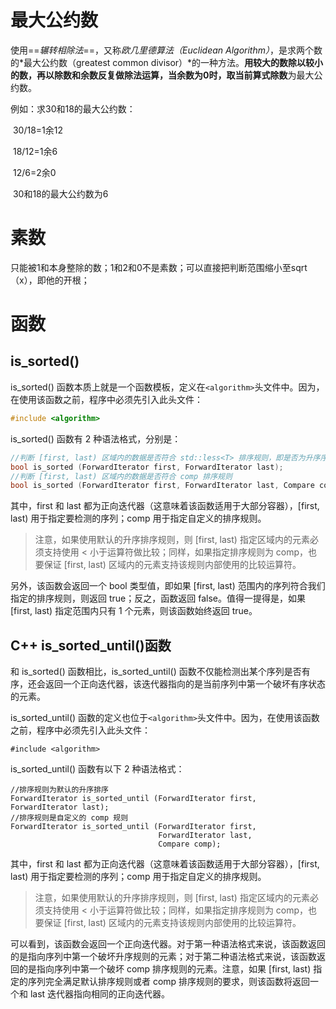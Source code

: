 # 最大公约数

使用==*辗转相除法*==，又称*欧几里德算法（Euclidean Algorithm）*，是求两个数的*最大公约数（greatest common divisor）*的一种方法。**用较大的数除以较小的数，再以除数和余数反复做除法运算，当余数为0时，取当前算式除数**为最大公约数。

例如：求30和18的最大公约数：

​			30/18=1余12

​			18/12=1余6

​			12/6=2余0

​			30和18的最大公约数为6

# 素数

只能被1和本身整除的数；1和2和0不是素数；可以直接把判断范围缩小至sqrt（x），即他的开根；

# 函数

## is_sorted()

is_sorted() 函数本质上就是一个函数模板，定义在`<algorithm>`头文件中。因为，在使用该函数之前，程序中必须先引入此头文件：

```C++
#include <algorithm>
```

is_sorted() 函数有 2 种语法格式，分别是：

```C++
//判断 [first, last) 区域内的数据是否符合 std::less<T> 排序规则，即是否为升序序列
bool is_sorted (ForwardIterator first, ForwardIterator last);
//判断 [first, last) 区域内的数据是否符合 comp 排序规则  
bool is_sorted (ForwardIterator first, ForwardIterator last, Compare comp);
```

其中，first 和 last 都为正向迭代器（这意味着该函数适用于大部分容器），[first, last) 用于指定要检测的序列；comp 用于指定自定义的排序规则。

> 注意，如果使用默认的升序排序规则，则 [first, last) 指定区域内的元素必须支持使用 < 小于运算符做比较；同样，如果指定排序规则为 comp，也要保证 [first, last) 区域内的元素支持该规则内部使用的比较运算符。

另外，该函数会返回一个 bool 类型值，即如果 [first, last) 范围内的序列符合我们指定的排序规则，则返回 true；反之，函数返回 false。值得一提得是，如果 [first, last) 指定范围内只有 1 个元素，则该函数始终返回 true。

## C++ is_sorted_until()函数

和 is_sorted() 函数相比，is_sorted_until() 函数不仅能检测出某个序列是否有序，还会返回一个正向迭代器，该迭代器指向的是当前序列中第一个破坏有序状态的元素。

is_sorted_until() 函数的定义也位于`<algorithm>`头文件中。因为，在使用该函数之前，程序中必须先引入此头文件：

```
#include <algorithm>
```

is_sorted_until() 函数有以下 2 种语法格式：

```
//排序规则为默认的升序排序
ForwardIterator is_sorted_until (ForwardIterator first, ForwardIterator last);
//排序规则是自定义的 comp 规则
ForwardIterator is_sorted_until (ForwardIterator first,
                                 ForwardIterator last,
                                 Compare comp);
```

其中，first 和 last 都为正向迭代器（这意味着该函数适用于大部分容器），[first, last) 用于指定要检测的序列；comp 用于指定自定义的排序规则。

> 注意，如果使用默认的升序排序规则，则 [first, last) 指定区域内的元素必须支持使用 < 小于运算符做比较；同样，如果指定排序规则为 comp，也要保证 [first, last) 区域内的元素支持该规则内部使用的比较运算符。

可以看到，该函数会返回一个正向迭代器。对于第一种语法格式来说，该函数返回的是指向序列中第一个破坏升序规则的元素；对于第二种语法格式来说，该函数返回的是指向序列中第一个破坏 comp 排序规则的元素。注意，如果 [first, last) 指定的序列完全满足默认排序规则或者 comp 排序规则的要求，则该函数将返回一个和 last 迭代器指向相同的正向迭代器。









